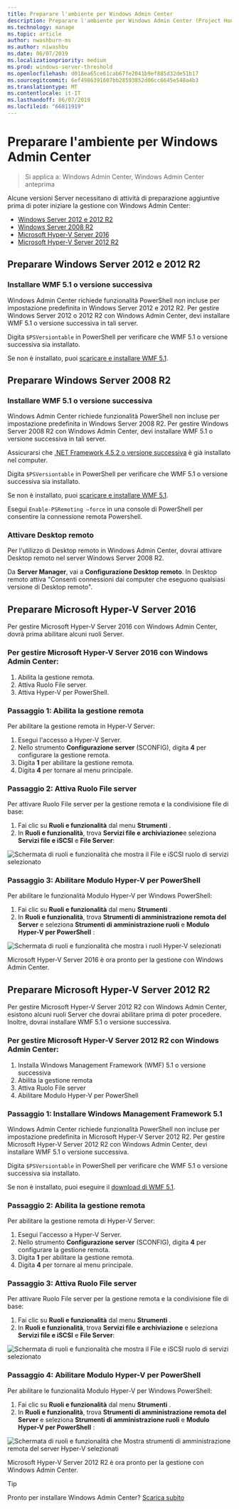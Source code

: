 ```yaml
---
title: Preparare l'ambiente per Windows Admin Center
description: Preparare l'ambiente per Windows Admin Center (Project Honolulu)
ms.technology: manage
ms.topic: article
author: nwashburn-ms
ms.author: niwashbu
ms.date: 06/07/2019
ms.localizationpriority: medium
ms.prod: windows-server-threshold
ms.openlocfilehash: d018ea65ce61cab67fe2041b9ef885d32de51b17
ms.sourcegitcommit: 6ef4986391607bb28593852d06cc6645e548a4b3
ms.translationtype: MT
ms.contentlocale: it-IT
ms.lasthandoff: 06/07/2019
ms.locfileid: "66811919"
---
```

# <a name="prepare-your-environment-for-windows-admin-center"></a>Preparare l'ambiente per Windows Admin Center

> Si applica a: Windows Admin Center, Windows Admin Center anteprima

Alcune versioni Server necessitano di attività di preparazione aggiuntive prima di poter iniziare la gestione con Windows Admin Center:

- [Windows Server 2012 e 2012 R2](#prepare-windows-server-2012-and-2012-r2)
- [Windows Server 2008 R2](#prepare-windows-server-2008-r2)
- [Microsoft Hyper-V Server 2016](#prepare-microsoft-hyper-v-server-2016)
- [Microsoft Hyper-V Server 2012 R2](#prepare-microsoft-hyper-v-server-2012-r2)

## <a name="prepare-windows-server-2012-and-2012-r2"></a>Preparare Windows Server 2012 e 2012 R2

### <a name="install-wmf-version-51-or-higher"></a>Installare WMF 5.1 o versione successiva

Windows Admin Center richiede funzionalità PowerShell non incluse per impostazione predefinita in Windows Server 2012 e 2012 R2. Per gestire Windows Server 2012 o 2012 R2 con Windows Admin Center, devi installare WMF 5.1 o versione successiva in tali server.

Digita `$PSVersiontable` in PowerShell per verificare che WMF 5.1 o versione successiva sia installato.

Se non è installato, puoi [scaricare e installare WMF 5.1](https://docs.microsoft.com/powershell/wmf/5.1/install-configure).

## <a name="prepare-windows-server-2008-r2"></a>Preparare Windows Server 2008 R2

### <a name="install-wmf-version-51-or-higher"></a>Installare WMF 5.1 o versione successiva

Windows Admin Center richiede funzionalità PowerShell non incluse per impostazione predefinita in Windows Server 2008 R2. Per gestire Windows Server 2008 R2 con Windows Admin Center, devi installare WMF 5.1 o versione successiva in tali server. 

Assicurarsi che [.NET Framework 4.5.2 o versione successiva](https://docs.microsoft.com/dotnet/framework/install/on-windows-7) è già installato nel computer.

Digita `$PSVersiontable` in PowerShell per verificare che WMF 5.1 o versione successiva sia installato.

Se non è installato, puoi [scaricare e installare WMF 5.1](https://docs.microsoft.com/powershell/wmf/5.1/install-configure).

Esegui `Enable-PSRemoting –force` in una console di PowerShell per consentire la connessione remota Powershell. 

### <a name="enable-remote-desktop"></a>Attivare Desktop remoto

Per l'utilizzo di Desktop remoto in Windows Admin Center, dovrai attivare Desktop remoto nel server Windows Server 2008 R2.

Da **Server Manager**, vai a **Configurazione Desktop remoto**. In Desktop remoto attiva "Consenti connessioni dai computer che eseguono qualsiasi versione di Desktop remoto".

## <a name="prepare-microsoft-hyper-v-server-2016"></a>Preparare Microsoft Hyper-V Server 2016

Per gestire Microsoft Hyper-V Server 2016 con Windows Admin Center, dovrà prima abilitare alcuni ruoli Server.

### <a name="to-manage-microsoft-hyper-v-server-2016-with-windows-admin-center"></a>Per gestire Microsoft Hyper-V Server 2016 con Windows Admin Center:

1. Abilita la gestione remota.
2. Attiva Ruolo File server.
3. Attiva Hyper-V per PowerShell.

### <a name="step-1-enable-remote-management"></a>**Passaggio 1:** Abilita la gestione remota

Per abilitare la gestione remota in Hyper-V Server:

1. Esegui l'accesso a Hyper-V Server.
2. Nello strumento **Configurazione server** (SCONFIG), digita **4** per configurare la gestione remota.
3. Digita **1** per abilitare la gestione remota.
4. Digita **4** per tornare al menu principale.

### <a name="step-2-enable-file-server-role"></a>**Passaggio 2:** Attiva Ruolo File server

Per attivare Ruolo File server per la gestione remota e la condivisione file di base:

1. Fai clic su **Ruoli e funzionalità** dal menu **Strumenti** .
2. In **Ruoli e funzionalità**, trova **Servizi file e archiviazione**e seleziona **Servizi file e iSCSI** e **File Server**:

![Schermata di ruoli e funzionalità che mostra il File e iSCSI ruolo di servizi selezionato](../media/prepare-environment/c6c30b812d96afcc1edcdb6f52f0e13c.png)

### <a name="step-3-enable-hyper-v-module-for-powershell"></a>**Passaggio 3:** Abilitare Modulo Hyper-V per PowerShell

Per abilitare le funzionalità Modulo Hyper-V per Windows PowerShell:

1. Fai clic su **Ruoli e funzionalità** dal menu **Strumenti** .
2. In **Ruoli e funzionalità**, trova **Strumenti di amministrazione remota del Server** e seleziona **Strumenti di amministrazione ruoli** e **Modulo Hyper-V per PowerShell** :

![Schermata di ruoli e funzionalità che mostra i ruoli Hyper-V selezionati](../media/prepare-environment/7ab0999602b7083733525bd0c1ba2747.png)

Microsoft Hyper-V Server 2016 è ora pronto per la gestione con Windows Admin Center.

## <a name="prepare-microsoft-hyper-v-server-2012-r2"></a>Preparare Microsoft Hyper-V Server 2012 R2

Per gestire Microsoft Hyper-V Server 2012 R2 con Windows Admin Center, esistono alcuni ruoli Server che dovrai abilitare prima di poter procedere.  Inoltre, dovrai installare WMF 5.1 o versione successiva.

### <a name="to-manage-microsoft-hyper-v-server-2012-r2-with-windows-admin-center"></a>Per gestire Microsoft Hyper-V Server 2012 R2 con Windows Admin Center:

1. Installa Windows Management Framework (WMF) 5.1 o versione successiva
2. Abilita la gestione remota
3. Attiva Ruolo File server
4. Abilitare Modulo Hyper-V per PowerShell

### <a name="step-1-install-windows-management-framework-51"></a>Passaggio 1: Installare Windows Management Framework 5.1

Windows Admin Center richiede funzionalità PowerShell non incluse per impostazione predefinita in Microsoft Hyper-V Server 2012 R2. Per gestire Microsoft Hyper-V Server 2012 R2 con Windows Admin Center, devi installare WMF 5.1 o versione successiva.

Digita `$PSVersiontable` in PowerShell per verificare che WMF 5.1 o versione successiva sia installato. 

Se non è installato, puoi eseguire il [download di WMF 5.1](https://docs.microsoft.com/powershell/wmf/5.1/install-configure).

### <a name="step-2-enable-remote-management"></a>Passaggio 2: Abilita la gestione remota

Per abilitare la gestione remota di Hyper-V Server:

1. Esegui l'accesso a Hyper-V Server.
2. Nello strumento **Configurazione server** (SCONFIG), digita **4** per configurare la gestione remota.
3. Digita **1** per abilitare la gestione remota.
4. Digita **4** per tornare al menu principale.

### <a name="step-3-enable-file-server-role"></a>Passaggio 3: Attiva Ruolo File server

Per attivare Ruolo File server per la gestione remota e la condivisione file di base:

1. Fai clic su **Ruoli e funzionalità** dal menu **Strumenti** .
2. In **Ruoli e funzionalità**, trova **Servizi file e archiviazione** e seleziona **Servizi file e iSCSI** e **File Server**:

![Schermata di ruoli e funzionalità che mostra il File e iSCSI ruolo di servizi selezionato](../media/prepare-environment/c6c30b812d96afcc1edcdb6f52f0e13c.png)

### <a name="step-4-enable-hyper-v-module-for-powershell"></a>Passaggio 4: Abilitare Modulo Hyper-V per PowerShell

Per abilitare le funzionalità Modulo Hyper-V per Windows PowerShell:

1. Fai clic su **Ruoli e funzionalità** dal menu **Strumenti** .
2. In **Ruoli e funzionalità**, trova **Strumenti di amministrazione remota del Server** e seleziona **Strumenti di amministrazione ruoli** e **Modulo Hyper-V per PowerShell** :

![Schermata di ruoli e funzionalità che Mostra strumenti di amministrazione remota del server Hyper-V selezionati](../media/prepare-environment/7ab0999602b7083733525bd0c1ba2747.png)

Microsoft Hyper-V Server 2012 R2 è ora pronto per la gestione con Windows Admin Center.

> [!Tip]
> Pronto per installare Windows Admin Center? [Scarica subito](https://docs.microsoft.com/windows-server/manage/windows-admin-center/understand/windows-admin-center#download-now)